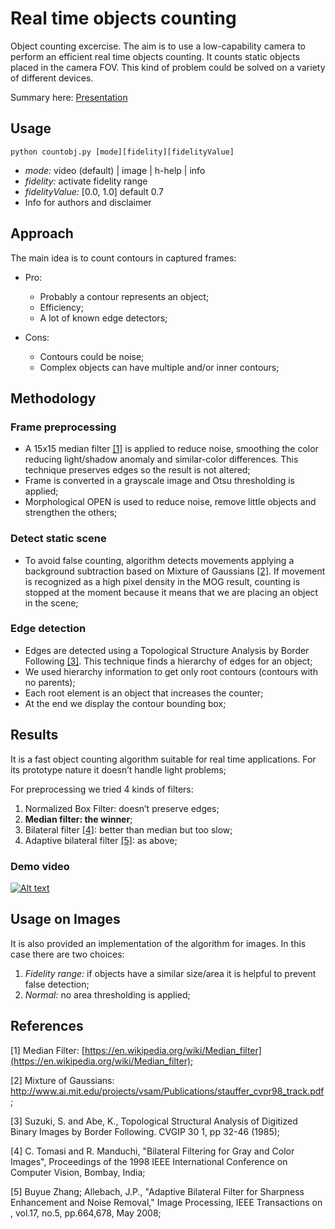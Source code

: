 # Real time objects counting

Object counting excercise. The aim is to use a low-capability camera to perform an efficient real time objects counting. It counts static objects placed in the camera FOV. This kind of problem could be solved on a variety of different devices.

Summary here: [Presentation](https://goo.gl/UJddld)

## Usage

```
python countobj.py [mode][fidelity][fidelityValue]
```

* _mode:_ video (default) | image | h-help | info
* _fidelity:_ activate fidelity range
* _fidelityValue:_ [0.0, 1.0] default 0.7
* Info for authors and disclaimer


## Approach

The main idea is to count contours in captured frames:

* Pro:
    * Probably a contour represents an object;
	* Efficiency;
	* A lot of known edge detectors;

* Cons:
	* Contours could be noise;
	* Complex objects can have multiple and/or inner contours;

## Methodology

### Frame preprocessing

* A 15x15 median filter [[1]](#1) is applied to reduce noise, smoothing the color reducing light/shadow anomaly and similar-color differences. This technique preserves edges so the result is not altered;
* Frame is converted in a grayscale image and Otsu thresholding is applied;
* Morphological OPEN is used to reduce noise, remove little objects and strengthen the others;


### Detect static scene

* To avoid false counting, algorithm detects movements applying a background subtraction based on Mixture of Gaussians [[2]](#2). If movement is recognized as a high pixel density in the MOG result, counting is stopped at the moment because it means that we are placing an object in the scene;


### Edge detection

* Edges are detected using a Topological Structure Analysis by Border Following [[3]](#3). This technique finds a hierarchy of edges for an object;
* We used hierarchy information to get only root contours (contours with no parents);
* Each root element is an object that increases the counter;
* At the end we display the contour bounding box;


## Results

It is a fast object counting algorithm suitable for real time applications. For its prototype nature it doesn’t handle light problems;

For preprocessing we tried 4 kinds of filters:

1. Normalized Box Filter: doesn’t preserve edges;
1. **Median filter: the winner**;
1. Bilateral filter [[4]](#4): better than median but too slow;
1. Adaptive bilateral filter [[5]](#5): as above;


### Demo video

[![Alt text](https://img.youtube.com/vi/eXYA7o1Lbik/0.jpg)](https://www.youtube.com/watch?v=eXYA7o1Lbik)


## Usage on Images

It is also provided an implementation of the algorithm for images. In this case there are two choices:

1. _Fidelity range:_ if objects have a similar size/area it is helpful to prevent false detection;
1. _Normal:_ no area thresholding is applied;


## References

<a name="1">[1]</a> Median Filter: [https://en.wikipedia.org/wiki/Median_filter](https://en.wikipedia.org/wiki/Median_filter);

<a name="2">[2]</a> Mixture of Gaussians: http://www.ai.mit.edu/projects/vsam/Publications/stauffer_cvpr98_track.pdf;

<a name="3">[3]</a> Suzuki, S. and Abe, K., Topological Structural Analysis of Digitized Binary Images by Border Following. CVGIP 30 1, pp 32-46 (1985);

<a name="4">[4]</a> C. Tomasi and R. Manduchi, "Bilateral Filtering for Gray and Color Images", Proceedings of the 1998 IEEE International Conference on Computer Vision, Bombay, India;

<a name="5">[5]</a> Buyue Zhang; Allebach, J.P., "Adaptive Bilateral Filter for Sharpness Enhancement and Noise Removal," Image Processing, IEEE Transactions on , vol.17, no.5, pp.664,678, May 2008;
